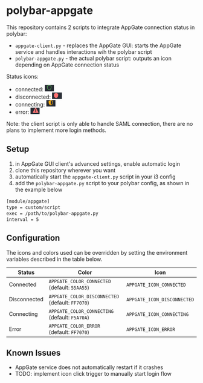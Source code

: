 # polybar-appgate

This repository contains 2 scripts to integrate AppGate connection status in polybar:

* `appgate-client.py` - replaces the AppGate GUI: starts the AppGate service and handles interactions wih the polybar script
* `polybar-appgate.py` - the actual polybar script: outputs an icon depending on AppGate connection status

Status icons:

* connected: ![connected](images/icon-connected.png)
* disconnected: ![disconnected](images/icon-disconnected.png)
* connecting: ![disconnected](images/icon-connecting.png)
* error: ![error](images/icon-error.png)

Note: the client script is only able to handle SAML connection, there are no plans to implement more login methods.

## Setup

1. in AppGate GUI client's advanced settings, enable automatic login
1. clone this repository wherever you want
1. automatically start the `appgate-client.py` script in your i3 config
1. add the `polybar-appgate.py` script to your polybar config, as shown in the example below

```text
[module/appgate]
type = custom/script
exec = /path/to/polybar-appgate.py
interval = 5
```

## Configuration

The icons and colors used can be overridden by setting the environment variables described in the table below.

| Status       | Color                                            | Icon                        |
|--------------|--------------------------------------------------|-----------------------------|
| Connected    | `APPGATE_COLOR_CONNECTED` (default: `55AA55`)    | `APPGATE_ICON_CONNECTED`    |
| Disconnected | `APPGATE_COLOR_DISCONNECTED` (default: `FF7070`) | `APPGATE_ICON_DISCONNECTED` |
| Connecting   | `APPGATE_COLOR_CONNECTING` (default: `F5A70A`)   | `APPGATE_ICON_CONNECTING`   |
| Error        | `APPGATE_COLOR_ERROR` (default: `FF7070`)        | `APPGATE_ICON_ERROR`        |

## Known Issues

* AppGate service does not automatically restart if it crashes
* TODO: implement icon click trigger to manually start login flow
